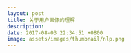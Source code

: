```yaml
---
layout: post
title: 关于用户画像的理解
description:  
date: 2017-08-03 22:34:51 +0800
image: assets/images/thumbnail/nlp.png
---
```

